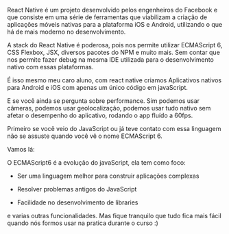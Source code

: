 React Native é um projeto desenvolvido pelos engenheiros do  Facebook e que consiste em uma série de ferramentas que viabilizam a  criação de aplicações móveis nativas para a plataforma iOS e Android, utilizando o que há de mais moderno no desenvolvimento.

A stack do React Native é poderosa, pois nos permite utilizar ECMAScript 6, CSS Flexbox, JSX, diversos pacotes do NPM e muito mais. Sem contar que nos permite fazer debug na mesma IDE utilizada para o desenvolvimento nativo com essas plataformas.

É  isso mesmo meu caro aluno, com react native criamos Aplicativos nativos  para Android e iOS com apenas um único código em javaScript.

E se você ainda se pergunta sobre performance. Sim podemos usar câmeras, podemos usar geolocalização, podemos usar tudo nativo sem afetar o desempenho do aplicativo, rodando o app fluído a 60fps.

Primeiro se você veio do JavaScript ou já teve contato com essa linguagem não se assuste quando você vê o nome ECMAScript 6. 

Vamos lá:

O ECMAScript6 é a evolução do javaScript, ela tem como foco:

- Ser uma linguagem melhor para construir aplicações complexas

- Resolver problemas antigos do JavaScript

- Facilidade no desenvolvimento de libraries

e  varias outras funcionalidades. Mas fique tranquilo que tudo fica mais  fácil quando nós formos usar na pratica durante o curso :)